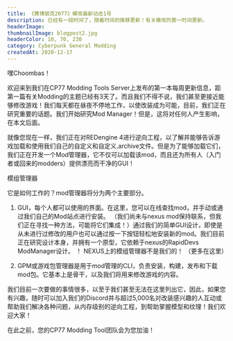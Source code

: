 ```yaml
---
title: 《赛博朋克2077》模改最新动态1号
description: 已经有一段时间了，随着时间的推移更新！有关模改的第一时间更新。
headerImage:
thumbnailImage: blogpost2.jpg
headerColor: 10, 70, 230
category: Cyberpunk General Modding
createdAt: 2020-12-17
---
```


嘿Choombas！

欢迎来到我们在CP77 Modding Tools Server上发布的第一本每周更新信息，距第一篇有关Modding的主题已经有3天了。而且我们不得不说，我们甚至更接近能够修改游戏！我们每天都在昼夜不停地工作，以使改装成为可能，目前，我们正在研究重要的话题。我们开始研究Mod Manager！但是，这将对任何人产生影响，在本文后面。

就像您现在一样，我们正在对REDengine 4进行逆向工程，以了解并能够告诉游戏加载和使用我们自己的自定义和自定义.archive文件。但是为了能够加载它们，我们正在开发一个Mod管理器，它不仅可以加载该mod，而且还为所有人（入门者或回来的modders）提供漂亮而干净的GUI！

模组管理器

它是如何工作的？mod管理器将分为两个主要部分。

1. GUI，每个人都可以使用的界面。在这里，您可以在线查找mod，并手动或通过我们自己的Mod站点进行安装。 （我们尚未与nexus mod保持联系，但我们正在寻找一种方法，可能将它们集成！）通过我们的简单GUI设计，即使是从未进行过修改的用户也可以通过按一下按钮轻松地安装新的mod。我们目前正在研究设计本身，并拥有一个原型，它依赖于nexus的RapidDevs ModManager设计。 ！ NEXUS上的模组管理器不是我们的！
（更多在这里）

<image-lazy src="https://preview.redd.it/6yx3phhhzq561.png?width=1347&format=png&auto=webp&s=c6909626fe33ab9b2f782397784abe17dbfb3bc8"></image-lazy>

2. GPM或游戏包管理器是用于mod管理的CLI，负责安装，构建，发布和下载mod包。它基本上是骨干，以及我们将用来修改游戏的内容。


我们目前一次要做的事情很多，以至于我们甚至无法在这里列出它，因此，如果您有兴趣，随时可以加入我们的Discord并与超过5,000名对改装感兴趣的人互动或帮助我们解决各种问题，从内存级别的逆向工程，到帮助掌握模型和纹理！我们欢迎大家！

在此之前，您的CP77 Modding Tool团队会为您加油！
